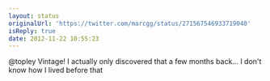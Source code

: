 ```yaml
---
layout: status
originalUrl: 'https://twitter.com/marcgg/status/271567546933719040'
isReply: true
date: 2012-11-22 10:55:23
---
```


@topley Vintage! I actually only discovered that a few months back... I don't know how I lived before that
